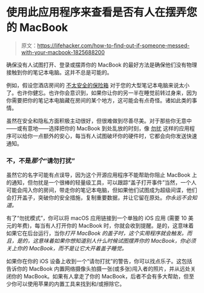 # 使用此应用程序来查看是否有人在摆弄您的 MacBook

> 原文：<https://lifehacker.com/how-to-find-out-if-someone-messed-with-your-macbook-1825688200>

确保没有人试图打开、登录或摆弄你的 MacBook 的最好方法是确保他们没有物理接触到你的笔记本电脑。这并不总是可能的。



例如，假设您酒店房间的 [不太安全的保险箱](https://lifehacker.com/most-hotel-safes-have-a-hidden-lock-that-s-easy-to-brea-1736152584) 对于您的大型笔记本电脑来说太小了。也许你健忘。也许你会意识到，如果你让你的另一半在睡觉前转过身来，因为你需要把你的笔记本电脑藏在房间的某个地方，这可能会有点奇怪。诸如此类的事情。

虽然在安全和隐私方面积极主动很好，但很难做到尽善尽美。对于那些你无意中——或有意地——选择把你的 MacBook 到处乱放的时刻，像 [勿扰](https://objective-see.com/products/dnd.html) 这样的应用程序可以给你一点额外的安心，每当有人试图破坏你的硬件时，它都会向你发送快速通知。

### 不，不是*那个*“请勿打扰”

虽然它的名字可能有点误导，因为这个开源应用程序不能帮助你阻止 MacBook 上的通知，但勿扰是一个很棒的轻量级工具，可以跟踪“盖子打开事件”当然，一个人可能会闯入你的房间，带走你的笔记本电脑，但如果他们试图成为超级间谍，他们会打开盖子，突破你的安全措施，复制重要数据，并让它留在原处。*你永远不会知道。*

有了“勿扰模式”，你可以将 macOS 应用链接到一个单独的 iOS 应用 (需要 10 美元的年费)，每当有人打开你的 MacBook 时，你就会收到提醒。是的，这意味着如果它在后台运行，当你*打开 MacBook 的盖子时，这个实用程序就会触发。而且，是的，这意味着如果你想知道别人什么时候试图摆弄你的 MacBook，你必须关上你的 MacBook，而不是让它大开着盖子睡觉。*

如果你在你的 iOS 设备上收到一个“请勿打扰”的警告，你可以找点乐子。这包括告诉你的 MacBook 内置网络摄像头拍摄一张(或多张)闯入者的照片，并从远处关闭你的 MacBook。如果有人拿走了你的 MacBook，后者不会有多大帮助，但至少你可以使用苹果的内置工具来找到和/或擦除它。